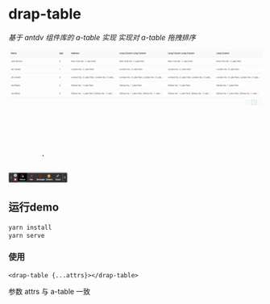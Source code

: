 # drap-table
*基于 antdv 组件库的 a-table 实现*
*实现对 a-table 拖拽排序*

![drap table](./drap-table.gif)

## 运行demo
```
yarn install
yarn serve
```


### 使用
```
<drap-table {...attrs}></drap-table>
```
参数 attrs 与 a-table 一致


